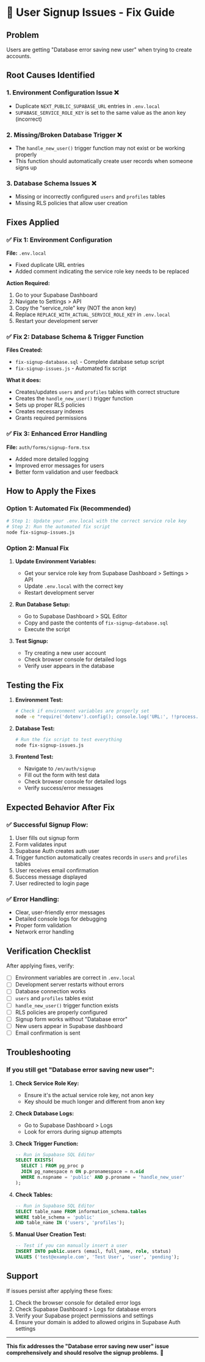 # 🔧 User Signup Issues - Fix Guide

## Problem
Users are getting "Database error saving new user" when trying to create accounts.

## Root Causes Identified

### 1. **Environment Configuration Issue** ❌
- Duplicate `NEXT_PUBLIC_SUPABASE_URL` entries in `.env.local`
- `SUPABASE_SERVICE_ROLE_KEY` is set to the same value as the anon key (incorrect)

### 2. **Missing/Broken Database Trigger** ❌
- The `handle_new_user()` trigger function may not exist or be working properly
- This function should automatically create user records when someone signs up

### 3. **Database Schema Issues** ❌
- Missing or incorrectly configured `users` and `profiles` tables
- Missing RLS policies that allow user creation

## Fixes Applied

### ✅ Fix 1: Environment Configuration
**File:** `.env.local`
- Fixed duplicate URL entries
- Added comment indicating the service role key needs to be replaced

**Action Required:**
1. Go to your Supabase Dashboard
2. Navigate to Settings > API
3. Copy the "service_role" key (NOT the anon key)
4. Replace `REPLACE_WITH_ACTUAL_SERVICE_ROLE_KEY` in `.env.local`
5. Restart your development server

### ✅ Fix 2: Database Schema & Trigger Function
**Files Created:**
- `fix-signup-database.sql` - Complete database setup script
- `fix-signup-issues.js` - Automated fix script

**What it does:**
- Creates/updates `users` and `profiles` tables with correct structure
- Creates the `handle_new_user()` trigger function
- Sets up proper RLS policies
- Creates necessary indexes
- Grants required permissions

### ✅ Fix 3: Enhanced Error Handling
**File:** `auth/forms/signup-form.tsx`
- Added more detailed logging
- Improved error messages for users
- Better form validation and user feedback

## How to Apply the Fixes

### Option 1: Automated Fix (Recommended)
```bash
# Step 1: Update your .env.local with the correct service role key
# Step 2: Run the automated fix script
node fix-signup-issues.js
```

### Option 2: Manual Fix
1. **Update Environment Variables:**
   - Get your service role key from Supabase Dashboard > Settings > API
   - Update `.env.local` with the correct key
   - Restart development server

2. **Run Database Setup:**
   - Go to Supabase Dashboard > SQL Editor
   - Copy and paste the contents of `fix-signup-database.sql`
   - Execute the script

3. **Test Signup:**
   - Try creating a new user account
   - Check browser console for detailed logs
   - Verify user appears in the database

## Testing the Fix

1. **Environment Test:**
   ```bash
   # Check if environment variables are properly set
   node -e "require('dotenv').config(); console.log('URL:', !!process.env.NEXT_PUBLIC_SUPABASE_URL); console.log('Service Key:', process.env.SUPABASE_SERVICE_ROLE_KEY !== process.env.NEXT_PUBLIC_SUPABASE_ANON_KEY);"
   ```

2. **Database Test:**
   ```bash
   # Run the fix script to test everything
   node fix-signup-issues.js
   ```

3. **Frontend Test:**
   - Navigate to `/en/auth/signup`
   - Fill out the form with test data
   - Check browser console for detailed logs
   - Verify success/error messages

## Expected Behavior After Fix

### ✅ Successful Signup Flow:
1. User fills out signup form
2. Form validates input
3. Supabase Auth creates auth user
4. Trigger function automatically creates records in `users` and `profiles` tables
5. User receives email confirmation
6. Success message displayed
7. User redirected to login page

### ✅ Error Handling:
- Clear, user-friendly error messages
- Detailed console logs for debugging
- Proper form validation
- Network error handling

## Verification Checklist

After applying fixes, verify:

- [ ] Environment variables are correct in `.env.local`
- [ ] Development server restarts without errors
- [ ] Database connection works
- [ ] `users` and `profiles` tables exist
- [ ] `handle_new_user()` trigger function exists
- [ ] RLS policies are properly configured
- [ ] Signup form works without "Database error"
- [ ] New users appear in Supabase dashboard
- [ ] Email confirmation is sent

## Troubleshooting

### If you still get "Database error saving new user":

1. **Check Service Role Key:**
   - Ensure it's the actual service role key, not anon key
   - Key should be much longer and different from anon key

2. **Check Database Logs:**
   - Go to Supabase Dashboard > Logs
   - Look for errors during signup attempts

3. **Check Trigger Function:**
   ```sql
   -- Run in Supabase SQL Editor
   SELECT EXISTS(
     SELECT 1 FROM pg_proc p
     JOIN pg_namespace n ON p.pronamespace = n.oid
     WHERE n.nspname = 'public' AND p.proname = 'handle_new_user'
   );
   ```

4. **Check Tables:**
   ```sql
   -- Run in Supabase SQL Editor
   SELECT table_name FROM information_schema.tables 
   WHERE table_schema = 'public' 
   AND table_name IN ('users', 'profiles');
   ```

5. **Manual User Creation Test:**
   ```sql
   -- Test if you can manually insert a user
   INSERT INTO public.users (email, full_name, role, status)
   VALUES ('test@example.com', 'Test User', 'user', 'pending');
   ```

## Support

If issues persist after applying these fixes:

1. Check the browser console for detailed error logs
2. Check Supabase Dashboard > Logs for database errors
3. Verify your Supabase project permissions and settings
4. Ensure your domain is added to allowed origins in Supabase Auth settings

---

**This fix addresses the "Database error saving new user" issue comprehensively and should resolve the signup problems.** 🚀
